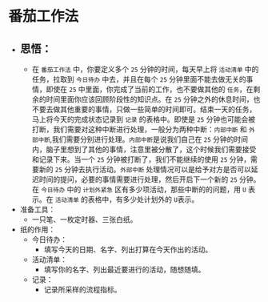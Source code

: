 # 番茄工作法
- ## 思悟：
    - 在 `番茄工作法` 中，你要定义多个 `25` 分钟的时间，每天早上将 `活动清单` 中的任务，拉取到 `今日待办` 中去，并且在每个 `25` 分钟里面不能去做无关的事情，即使在 `25` 中里面，你完成了当前的工作，也不要做其他的 `任务`，在剩余的时间里面你应该回顾阶段性的知识点。在 `25` 分钟之外的休息时间，也不要去做其他重要的事情，只做一些简单的时间即可。结束一天的任务，马上将今天的完成状态记录到 `记录` 的表格中。即使是 `25` 分钟也可能会被打断，我们需要对这种中断进行处理，一般分为两种中断：`内部中断` 和 `外部中断`,我们需要分别进行处理。`内部中断`是说我们自己在 `25` 分钟的时间内，脑子里想到了其他的事情，注意里被分散了，这个时候我们需要接受和记录下来。当一个 `25` 分钟被打断了，我们不能继续的使用 `25` 分钟，需要新的 `25` 分钟去执行活动。`外部中断` 处理情况可以是给予对方是否可以延迟时间的提问，必要的事情需要进行处理，然后开启下一个新的 `25` 分钟。在 `今日待办` 中的 `计划外紧急` 区有多少项活动，那些中断的的问题，用 `U` 表示。在 `活动清单` 的表格中，有多少处计划外的 `U`表示。
- 准备工具：
    - 一只笔、一枚定时器、三张白纸。
- 纸的作用：
    - 今日待办：
        - 填写今天的日期、名字、列出打算在今天作出的活动。
    - 活动清单：
        - 填写你的名字、列出最近要进行的活动，随想随填。
    - 记录：
        - 记录所采样的流程指标。
